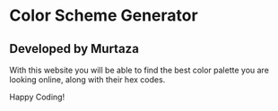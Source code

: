 # Color Scheme Generator

## Developed by Murtaza

With this website you will be able to find the best color palette you are looking online, along with their hex codes.

Happy Coding!
